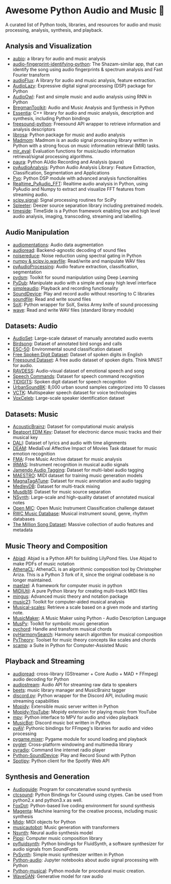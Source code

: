 # Awesome Python Audio and Music 🎵

A curated list of Python tools, libraries, and resources for audio and music processing, analysis, synthesis, and playback.

## Analysis and Visualization

- [aubio](https://github.com/aubio/aubio): a library for audio and music analysis 
- [audio-fingerprint-identifying-python](https://github.com/itspoma/audio-fingerprint-identifying-python): The Shazam-similar app, that can identify the song using audio fingerprints & spectrum analysis and Fast Fourier transform 
- [audioFlux](https://github.com/libAudioFlux/audioFlux): A library for audio and music analysis, feature extraction. 
- [AudioLazy](https://github.com/danilobellini/audiolazy): Expressive digital signal processing (DSP) package for Python
- [AudioOwl](https://github.com/dodiku/AudioOwl): Fast and simple music and audio analysis using RNN in Python
- [BregmanToolkit](https://github.com/bregmanstudio/BregmanToolkit): Audio and Music Analysis and Synthesis in Python 
- [Essentia](https://github.com/MTG/essentia): C++ library for audio and music analysis, description and synthesis, including Python bindings
- [freesound-python](https://github.com/MTG/freesound-python): Freesound API wrapper to retrieve information and analysis descriptors
- [librosa](https://github.com/librosa/librosa): Python package for music and audio analysis
- [Madmom](https://github.com/CPJKU/madmom): Madmom is an audio signal processing library written in Python with a strong focus on music information retrieval (MIR) tasks.
- [mir_eval](https://github.com/craffel/mir_eval): Evaluation functions for music/audio information retrieval/signal processing algorithms. 
- [paura](https://github.com/tyiannak/paura): Python AUdio Recording and Analysis (paura) 
- [pyAudioAnalysis](https://github.com/tyiannak/pyAudioAnalysis): Python Audio Analysis Library: Feature Extraction, Classification, Segmentation and Applications 
- [Pyo](https://github.com/belangeo/pyo): Python DSP module with advanced analysis functionalities
- [Realtime_PyAudio_FFT](https://github.com/aiXander/Realtime_PyAudio_FFT): Realtime audio analysis in Python, using PyAudio and Numpy to extract and visualize FFT features from streaming audio. 
- [scipy.signal](https://docs.scipy.org/doc/scipy/reference/signal.html): Signal processing routines for SciPy
- [Spleeter](https://github.com/deezer/spleeter): Deezer source separation library including pretrained models. 
- [timeside](https://github.com/Parisson/TimeSide): TimeSide is a Python framework enabling low and high level audio analysis, imaging, transcoding, streaming and labelling.

## Audio Manipulation

- [audiomentations](https://github.com/iver56/audiomentations): Audio data augmentation
- [audioread](https://github.com/beetbox/audioread): Backend-agnostic decoding of sound files
- [noisereduce](https://github.com/timsainb/noisereduce): Noise reduction using spectral gating in Python
- [numpy & scipy.io.wavfile](https://docs.scipy.org/doc/scipy/reference/io.html): Read/write and manipulate WAV files
- [pyAudioProcessing](https://github.com/jsingh811/pyAudioProcessing): Audio feature extraction, classification, segmentation
- [pydsm](https://github.com/google-research/sound-separation): Toolkit for sound manipulation using Deep Learning
- [PyDub](https://github.com/jiaaro/pydub): Manipulate audio with a simple and easy high level interface
- [simpleaudio](https://github.com/hamiltron/py-simple-audio): Playback and recording functionality
- [SoundDevice](https://github.com/spatialaudio/python-sounddevice): Play and record audio without resorting to C libraries
- [soundfile](https://github.com/bastibe/SoundFile): Read and write sound files
- [SoX](https://github.com/rabitt/pysox): Python wrapper for SoX, Swiss Army knife of sound processing
- [wave](https://docs.python.org/3/library/wave.html): Read and write WAV files (standard library module)

## Datasets: Audio

- [AudioSet](https://research.google.com/audioset/): Large-scale dataset of manually annotated audio events
- [Birdsong](https://www.kaggle.com/c/birdsong-recognition): Dataset of annotated bird songs and calls
- [ESC-50](https://github.com/karolpiczak/ESC-50): Environmental sound classification dataset
- [Free Spoken Digit Dataset](https://github.com/Jakobovski/free-spoken-digit-dataset): Dataset of spoken digits in English
- [Freesound Dataset](https://datasets.freesound.org/fsd/): A free audio dataset of spoken digits. Think MNIST for audio. 
- [RAVDESS](https://zenodo.org/record/1188976): Audio-visual dataset of emotional speech and song
- [Speech Commands](https://ai.googleblog.com/2017/08/launching-speech-commands-dataset.html): Dataset for speech command recognition
- [TIDIGITS](https://catalog.ldc.upenn.edu/LDC93S10): Spoken digit dataset for speech recognition
- [UrbanSound8K](https://urbansounddataset.weebly.com/urbansound8k.html): 8,000 urban sound samples categorized into 10 classes
- [VCTK](https://datashare.ed.ac.uk/handle/10283/3443): Multispeaker speech dataset for voice technologies
- [VoxCeleb](http://www.robots.ox.ac.uk/~vgg/data/voxceleb/): Large-scale speaker identification dataset

## Datasets: Music

- [AcousticBrainz](https://acousticbrainz.org/download): Dataset for computational music analysis
- [Beatport EDM Key](https://zenodo.org/record/1101082): Dataset for electronic dance music tracks and their musical key
- [DALI](https://github.com/gabolsgabs/DALI): Dataset of lyrics and audio with time alignments
- [DEAM](https://cvml.unige.ch/databases/DEAM/): MediaEval Affective Impact of Movies Task dataset for music emotion recognition
- [FMA](https://github.com/mdeff/fma): Free Music Archive dataset for music analysis
- [IRMAS](https://www.upf.edu/web/mtg/irmas): Instrument recognition in musical audio signals
- [Jamendo Audio Tagging](https://github.com/MTG/mtg-jamendo-dataset): Dataset for multi-label audio tagging
- [MAESTRO](https://magenta.tensorflow.org/datasets/maestro): MIDI dataset for training music generation models
- [MagnaTagATune](http://mirg.city.ac.uk/codeapps/the-magnatagatune-dataset): Dataset for music annotation and audio tagging
- [MedleyDB](https://medleydb.weebly.com/): Dataset for multi-track mixing
- [Musdb18](https://sigsep.github.io/datasets/musdb.html): Dataset for music source separation
- [NSynth](https://magenta.tensorflow.org/datasets/nsynth): Large-scale and high-quality dataset of annotated musical notes
- [Open MIC](https://research.atspotify.com/publications/openmic-2018-an-open-dataset-for-multiple-instrument-recognition/): Open Music Instrument Classification challenge dataset
- [RWC Music Database](https://staff.aist.go.jp/m.goto/RWC-MDB/): Musical instrument sound, genre, rhythm databases
- [The Million Song Dataset](http://millionsongdataset.com/): Massive collection of audio features and metadata

## Music Theory and Composition

- [Abjad](https://github.com/Abjad/abjad): Abjad is a Python API for building LilyPond files. Use Abjad to make PDFs of music notation
- [AthenaCL](https://github.com/ales-tsurko/athenaCL): AthenaCL is an algorithmic composition tool by Christopher Ariza. This is a Python 3 fork of it, since the original codebase is no longer maintained.
- [maelzel](https://github.com/gesellkammer/maelzel): A framework for computer music in python 
- [MIDIUtil](https://github.com/MarkCWirt/MIDIUtil): A pure Python library for creating multi-track MIDI files
- [mingus](https://github.com/bspaans/python-mingus): Advanced music theory and notation package
- [music21](https://github.com/cuthbertLab/music21): Toolkit for computer-aided musical analysis
- [Musical-scales](https://github.com/hmillerbakewell/musical-scales): Retrieve a scale based on a given mode and starting note.
- [MusicMaker](https://github.com/KausikN/MusicMaker): A Music Maker using Python - Audio Description Language 
- [MusPy](https://github.com/salu133445/muspy): Toolkit for symbolic music generation
- [pychord](https://github.com/yuma-m/pychord): Handle and transform musical chords
- [pyHarmonySearch](https://github.com/lanl/pyHarmonySearch): Harmony search algorithm for musical composition
- [PyTheory](https://github.com/kennethreitz/pytheory): Toolset for music theory concepts like scales and chords
- [scamp](https://github.com/MarcTheSpark/scamp): a Suite in Python for Computer-Assisted Music

## Playback and Streaming

- [audioread](https://github.com/beetbox/audioread): cross-library (GStreamer + Core Audio + MAD + FFmpeg) audio decoding for Python
- [audiostream](https://github.com/kivy/audiostream): Audio API for streaming raw data to speakers 
- [beets](https://github.com/beetbox/beets): music library manager and MusicBrainz tagger 
- [discord.py](https://github.com/Rapptz/discord.py): Python wrapper for the Discord API, including music streaming capabilities
- [Mopidy](https://github.com/mopidy/mopidy): Extensible music server written in Python
- [Mopidy-YouTube](https://github.com/natumbri/mopidy-youtube): Mopidy extension for playing music from YouTube
- [mpv](https://github.com/jaseg/python-mpv): Python interface to MPV for audio and video playback
- [MusicBot](https://github.com/just-some-bots/MusicBot): Discord music bot written in Python
- [pyAV](https://github.com/mikeboers/PyAV): Pythonic bindings for FFmpeg's libraries for audio and video processing
- [pygame.mixer](https://github.com/pygame/pygame): Pygame module for sound loading and playback
- [pyglet](https://github.com/pyglet/pyglet): Cross-platform windowing and multimedia library
- [pyradio](https://github.com/coderholic/pyradio): Command line internet radio player
- [Python-SoundDevice](https://github.com/spatialaudio/python-sounddevice): Play and Record Sound with Python
- [Spotipy](https://github.com/plamere/spotipy): Python client for the Spotify Web API

## Synthesis and Generation

- [Audioguide](https://github.com/benhackbarth/audioguide): Program for concatenative sound synthesis
- [ctcsound](https://github.com/csound/ctcsound): Python Bindings for Csound using ctypes. Can be used from python2.x and python3.x as well. 
- [FoxDot](https://github.com/Qirky/FoxDot): Python-based live coding environment for sound synthesis
- [Magenta](https://github.com/magenta/magenta): Machine learning for the creative process, including music synthesis
- [Mido](https://github.com/mido/mido): MIDI objects for Python
- [musicautobot](https://github.com/bearpelican/musicautobot): Music generation with transformers
- [Nsynth](https://github.com/tensorflow/magenta/tree/master/magenta/models/nsynth): Neural audio synthesis model
- [Pippi](https://github.com/hecanjog/pippi): Computer music composition library
- [pyfluidsynth](https://github.com/nwhitehead/pyfluidsynth): Python bindings for FluidSynth, a software synthesizer for audio signals from SoundFonts
- [PySynth](https://github.com/mdoege/PySynth): Simple music synthesizer written in Python
- [Python-audio](https://github.com/mgeier/python-audio): Jupyter notebooks about audio signal processing with Python
- [Python-musical](https://github.com/wybiral/python-musical): Python module for procedural music creation. 
- [WaveGAN](https://github.com/chrisdonahue/wavegan): Generative model for raw audio

